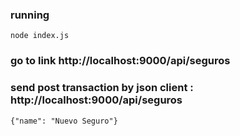### running 

```
node index.js
```

### go to link http://localhost:9000/api/seguros


### send post transaction by json client  : http://localhost:9000/api/seguros
```
{"name": "Nuevo Seguro"}
```
